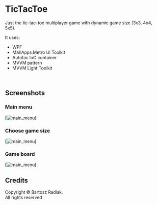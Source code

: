 # TicTacToe

Just the tic-tac-toe multiplayer game with dynamic game size (3x3, 4x4, 5x5).
</br>

It uses:
* WPF 
* MahApps.Metro UI Toolkit
* Autofac IoC container
* MVVM pattern
* MVVM Light Toolkit

</br>

Screenshots
-----------
### Main menu
[![main_menu](https://github.com/bradlak/TicTacToe/blob/master/Screenshots/main.jpg)]

### Choose game size
[![main_menu](https://github.com/bradlak/TicTacToe/blob/master/Screenshots/size.jpg)]

### Game board
[![main_menu](https://github.com/bradlak/TicTacToe/blob/master/Screenshots/game.jpg)]



## Credits
Copyright &copy; Bartosz Radlak.</br> All rights reserved

